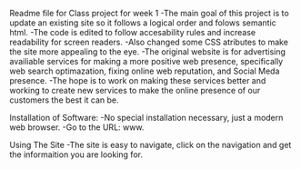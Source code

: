 Readme file for Class project for week 1
-The main goal of this project is to update an existing site so it follows a logical order and folows semantic html.
-The code is edited to follow accesability rules and increase readability for screen readers.
-Also changed some CSS atributes to make the site more appealing to the eye.
-The original website is for advertising availiable services for making a more positive web presence, specifically web search optimazation, fixing online web reputation, and Social Meda presence.
-The hope is to work on making these services better and working to create new services to make the online presence of our customers the best it can be.

Installation of Software:
-No special installation necessary, just a modern web browser.
-Go to the URL: www.

Using The Site
-The site is easy to navigate, click on the navigation and get the informaition you are looking for.
